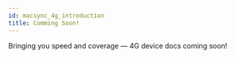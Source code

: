 ```yaml
---
id: macsync_4g_introduction
title: Comming Soon!
---
```


Bringing you speed and coverage — 4G device docs coming soon!